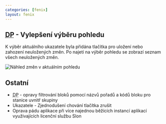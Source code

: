 ```yaml
---
categories: [fenix]
layout: fenix
---
```

## <abbr title="Detailní plán">DP</abbr> - Vylepšení výběru pohledu
K výběr aktuálního ukazatele byla přidána tlačítka pro uložení nebo zahození neuložených změn. Po najetí na výběr pohledu se zobrazí seznam všech neuložených změn.

![Náhled změn v aktuálním pohledu]({{site.url}}/data/ukazatele_nahled_zmen.jpg "Náhled změn v aktuálním pohledu")

## Ostatní
<ul>
	<li><abbr title="Detailní plán">DP</abbr> - opravy filtrování bloků pomocí názvů pořadů a kódů bloku pro stanice uvnitř skupiny
	<li>Ukazatele - Zjednodušení chování tlačítka zrušit</li>
	<li>Oprava pádu aplikace při více najednou běžících instancí aplikací využivajících licenční službu Slon</li>
</ul>